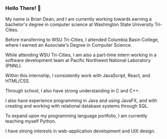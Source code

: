 ### Hello There! 👋

My name is Brian Dean, and I am currently working towards earning a bachelor's degree in computer science at Washington State University Tri-Cities. 

Before transferring to WSU Tri-Cities, I attended Columbia Basin College, where I earned an Associate's Degree in Computer Science.

While attending WSU Tri-Cities, I am also a part-time intern working in a software development team at Pacific Northwest National Laboratory (PNNL).

Within this internship, I consistently work with JavaScript, React, and HTML/CSS.

Through school, I also have strong understanding in C and C++.

I also have experience programming in Java and using JavaFX, and with creating and working with relational database systems through SQL.

To expand upon my programming language portfolio, I am currently teaching myself Python. 

I have strong interests in web-application development and UIX design. 
<!--
**BrianDeanO/BrianDeanO** is a ✨ _special_ ✨ repository because its `README.md` (this file) appears on your GitHub profile.

Here are some ideas to get you started:

- 🔭 I’m currently working on ...
- 🌱 I’m currently learning ...
- 👯 I’m looking to collaborate on ...
- 🤔 I’m looking for help with ...
- 💬 Ask me about ...
- 📫 How to reach me: ...

- ⚡ Fun fact: ...
-->

